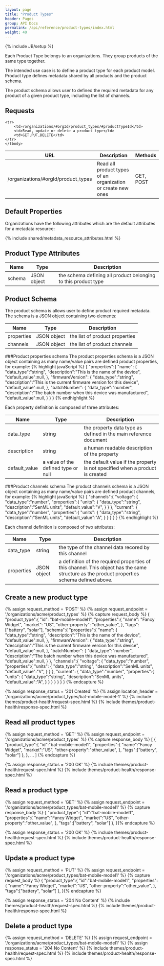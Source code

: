 ```yaml
---
layout: page
title: "Product Types"
header: Pages
group: API Docs
permalink: /api/reference/product-types/index.html
weight: 40
---
```

{% include JB/setup %}

Each Product Type belongs to an organizations.  They group products of the same type together.

The intended use case is to define a product type for each product model.  Product type defines metadata
shared by all products and the product schema.

The product schema allows user to defined the required metadata for any product of a given product type, including
the list of channels.

Requests
--------

<table class="content">
    <thead>
    <tr>
        <th><strong>URL</strong></th>
        <th><strong>Description</strong></th>
        <th><strong>Methods</strong></th>
    </tr>
    </thead>
    <tbody>
    <tr>
        <td>/organizations/#orgId/product_types</td>
        <td>Read all product types of an organization or create new ones</td>
        <td>GET, POST</td>
    </tr>

    <tr>
        <td>/organizations/#orgId/product_types/#productTypeId</td>
        <td>Read, update or delete a product type</td>
        <td>GET,PUT,DELETE</td>
    </tr>
    </tbody>
</table>


Default Properties
------------------

Organizations have the following attributes which are the default attributes for a metadata resource:

{% include shared/metadata_resource_attributes.html %}

Product Type Attributes
-----------------------

<table class="content">
    <thead>
    <tr>
        <th><strong>Name</strong></th>
        <th><strong>Type</strong></th>
        <th><strong>Description</strong></th>
    </tr>
    </thead>
    <tbody>
    <tr>
        <td>schema</td>
        <td>JSON object</td>
        <td>the schema defining all product belonging to this product type</td>
    </tr>
    </tbody>
</table>

Product Schema
--------------
The product schema is allows user to define product required metadata.  The schema is a JSON object containing
two elements:

<table class="content">
    <thead>
    <tr>
        <th><strong>Name</strong></th>
        <th><strong>Type</strong></th>
        <th><strong>Description</strong></th>
    </tr>
    </thead>
    <tbody>
    <tr>
        <td>properties</td>
        <td>JSON object</td>
        <td>the list of product properties</td>
    </tr>
    <tr>
        <td>channels</td>
        <td>JSON object</td>
        <td>the list of product channels</td>
    </tr>
    </tbody>
</table>

###Product properties schema
The product properties schema is a JSON object containing as many name/value pairs are defined product properties,
for example:
{% highlight javaScript %}
{
    "properties":{
        "name": {
            "data_type":"string",
            "description":"This is the name of the device",
            "default_value":null,
        },
        "firmwareVersion": {
            "data_type":"string",
            "description":"This is the current firmware version for this device",
            "default_value":null,
        },
        "batchNumber": {
            "data_type":"number",
            "description":"The batch number when this device was manufactured",
            "default_value":null,
        }
    }
}
{% endhighlight %}


Each property definition is composed of three attributes:

<table class="content">
    <thead>
    <tr>
        <th><strong>Name</strong></th>
        <th><strong>Type</strong></th>
        <th><strong>Description</strong></th>
    </tr>
    </thead>
    <tbody>
    <tr>
        <td>data_type</td>
        <td>string</td>
        <td>the property data type as defined in the main reference document</td>
    </tr>
    <tr>
        <td>description</td>
        <td>string</td>
        <td>a human readable description of the property</td>
    </tr>
    <tr>
        <td>default_value</td>
        <td>a value of the defined type or null</td>
        <td>the default value if the property is not specified when a product is created</td>
    </tr>
    </tbody>
</table>

###Product channels schema
The product channels schema is a JSON object containing as many name/value pairs are defined product channels,
for example:
{% highlight javaScript %}
{
    "channels":{
        "voltage": {
            "data_type":"number",
            "properties":{
                "units": {
                    "data_type":"string",
                    "description":"SenML units",
                    "default_value":"V",
                }
            }
        },
        "current": {
            "data_type":"number",
            "properties":{
                "units": {
                    "data_type":"string",
                    "description":"SenML units",
                    "default_value":"A",
                }
            }
        }
    }
}
{% endhighlight %}


Each channel definition is composed of two attributes:

<table class="content">
    <thead>
    <tr>
        <th><strong>Name</strong></th>
        <th><strong>Type</strong></th>
        <th><strong>Description</strong></th>
    </tr>
    </thead>
    <tbody>
    <tr>
        <td>data_type</td>
        <td>string</td>
        <td>the type of the channel data recored by this channel</td>
    </tr>
    <tr>
        <td>properties</td>
        <td>JSON object</td>
        <td>a definition of the required properties of this channel.
        This object has the same structure as the product properties schema defined above.
        </td>
    </tr>
    </tbody>
</table>




Create a new product type
-------------------------

{% assign request_method = 'POST' %}
{% assign request_endpoint = '/organizations/acme/product_types' %}
{% capture request_body %}
{
    "product_type":{
	 "id": "bat-mobile-model1",
        "properties":{
            "name": "Fancy Widget",
            "market": "US",
            "other-property": "other_value",
        },
        "tags":["battery", "solar"],
        "schema":{
            "properties":{
                "name": {
                    "data_type":"string",
                    "description":"This is the name of the device",
                    "default_value":null,
                },
                "firmwareVersion": {
                    "data_type":"string",
                    "description":"This is the current firmware version for this device",
                    "default_value":null,
                },
                "batchNumber": {
                    "data_type":"number",
                    "description":"The batch number when this device was manufactured",
                    "default_value":null,
                }
            },
            "channels":{
                "voltage": {
                    "data_type":"number",
                    "properties":{
                        "units": {
                            "data_type":"string",
                            "description":"SenML units",
                            "default_value":"V",
                        }
                    }
                },
                "current": {
                    "data_type":"number",
                    "properties":{
                        "units": {
                            "data_type":"string",
                            "description":"SenML units",
                            "default_value":"A",
                        }
                    }
                }
            }
        }
    }
}
{% endcapture %}

{% assign response_status = '201 Created' %}
{% assign location_header = '/organizations/acme/product_types/bat-mobile-model-1' %}
{% include themes/product-health/request-spec.html %}
{% include themes/product-health/response-spec.html %}

Read all product types
----------------------

{% assign request_method = 'GET' %}
{% assign request_endpoint = '/organizations/acme/product_types' %}
{% capture response_body %}
[
    {
        "product_type":{
            "id":"bat-mobile-model1",
            "properties":{
                "name":"Fancy Widget",
                "market":"US",
                "other-property":"other_value",
            },
            "tags":["battery", "solar"]
        },
    },
    ...
]
{% endcapture %}

{% assign response_status = '200 OK' %}
{% include themes/product-health/request-spec.html %}
{% include themes/product-health/response-spec.html %}

Read a product type
-------------------

{% assign request_method = 'GET' %}
{% assign request_endpoint = '/organizations/acme/product_types/bat-mobile-model1' %}
{% capture response_body %}
{
    "product_type":{
        "id":"bat-mobile-model1",
        "properties":{
            "name":"Fancy Widget",
            "market":"US",
            "other-property":"other_value",
        },
        "tags":["battery", "solar"]
    },
}{% endcapture %}

{% assign response_status = '200 OK' %}
{% include themes/product-health/request-spec.html %}
{% include themes/product-health/response-spec.html %}

Update a product type
---------------------

{% assign request_method = 'PUT' %}
{% assign request_endpoint = '/organizations/acme/product_types/bat-mobile-model1' %}
{% capture request_body %}
{
    "product_type":{
        "id":"bat-mobile-model1",
        "properties":{
            "name":"Fancy Widget",
            "market":"US",
            "other-property":"other_value",
        },
        "tags":["battery", "solar"]
    },
}{% endcapture %}

{% assign response_status = '204 No Content' %}
{% include themes/product-health/request-spec.html %}
{% include themes/product-health/response-spec.html %}

Delete a product type
---------------------

{% assign request_method = 'DELETE' %}
{% assign request_endpoint = '/organizations/acme/product_types/bat-mobile-model1' %}
{% assign response_status = '204 No Content' %}
{% include themes/product-health/request-spec.html %}
{% include themes/product-health/response-spec.html %}